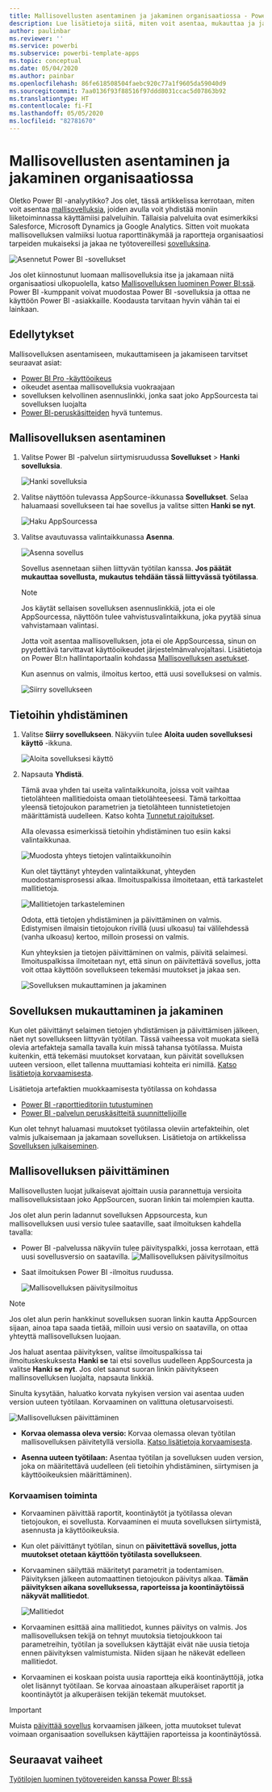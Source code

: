 ```yaml
---
title: Mallisovellusten asentaminen ja jakaminen organisaatiossa - Power BI
description: Lue lisätietoja siitä, miten voit asentaa, mukauttaa ja jakaa mallisovelluksia organisaatiossa Power BI:n välityksellä.
author: paulinbar
ms.reviewer: ''
ms.service: powerbi
ms.subservice: powerbi-template-apps
ms.topic: conceptual
ms.date: 05/04/2020
ms.author: painbar
ms.openlocfilehash: 86fe618508504faebc920c77a1f9605da59040d9
ms.sourcegitcommit: 7aa0136f93f88516f97ddd8031ccac5d07863b92
ms.translationtype: HT
ms.contentlocale: fi-FI
ms.lasthandoff: 05/05/2020
ms.locfileid: "82781670"
---
```

# <a name="install-and-distribute-template-apps-in-your-organization"></a>Mallisovellusten asentaminen ja jakaminen organisaatiossa

Oletko Power BI -analyytikko? Jos olet, tässä artikkelissa kerrotaan, miten voit asentaa [mallisovelluksia](service-template-apps-overview.md), joiden avulla voit yhdistää moniin liiketoiminnassa käyttämiisi palveluihin. Tällaisia palveluita ovat esimerkiksi Salesforce, Microsoft Dynamics ja Google Analytics. Sitten voit muokata mallisovelluksen valmiiksi luotua raporttinäkymää ja raportteja organisaatiosi tarpeiden mukaiseksi ja jakaa ne työtovereillesi [sovelluksina](consumer/end-user-apps.md). 

![Asennetut Power BI -sovellukset](media/service-template-apps-install-distribute/power-bi-get-apps.png)

Jos olet kiinnostunut luomaan mallisovelluksia itse ja jakamaan niitä organisaatiosi ulkopuolella, katso [Mallisovelluksen luominen Power BI:ssä](service-template-apps-create.md). Power BI -kumppanit voivat muodostaa Power BI -sovelluksia ja ottaa ne käyttöön Power BI -asiakkaille. Koodausta tarvitaan hyvin vähän tai ei lainkaan. 

## <a name="prerequisites"></a>Edellytykset  

Mallisovelluksen asentamiseen, mukauttamiseen ja jakamiseen tarvitset seuraavat asiat: 

* [Power BI Pro -käyttöoikeus](service-self-service-signup-for-power-bi.md)
* oikeudet asentaa mallisovelluksia vuokraajaan
* sovelluksen kelvollinen asennuslinkki, jonka saat joko AppSourcesta tai sovelluksen luojalta
* [Power BI-peruskäsitteiden](service-basic-concepts.md) hyvä tuntemus.

## <a name="install-a-template-app"></a>Mallisovelluksen asentaminen

1. Valitse Power BI -palvelun siirtymisruudussa **Sovellukset** > **Hanki sovelluksia**.

    ![Hanki sovelluksia](media/service-template-apps-install-distribute/power-bi-get-apps-arrow.png)

1. Valitse näyttöön tulevassa AppSource-ikkunassa **Sovellukset**. Selaa haluamaasi sovellukseen tai hae sovellus ja valitse sitten **Hanki se nyt**.

    ![Haku AppSourcessa](media/service-template-apps-install-distribute/power-bi-appsource.png)

1. Valitse avautuvassa valintaikkunassa **Asenna**.

    ![Asenna sovellus](media/service-template-apps-install-distribute/power-install-dialog.png)
    
    Sovellus asennetaan siihen liittyvän työtilan kanssa. **Jos päätät mukauttaa sovellusta, mukautus tehdään tässä liittyvässä työtilassa**.

    > [!NOTE]
    > Jos käytät sellaisen sovelluksen asennuslinkkiä, jota ei ole AppSourcessa, näyttöön tulee vahvistusvalintaikkuna, joka pyytää sinua vahvistamaan valintasi.
    >
    >Jotta voit asentaa mallisovelluksen, jota ei ole AppSourcessa, sinun on pyydettävä tarvittavat käyttöoikeudet järjestelmänvalvojaltasi. Lisätietoja on Power BI:n hallintaportaalin kohdassa [Mallisovelluksen asetukset](service-admin-portal.md#template-apps-settings).

    Kun asennus on valmis, ilmoitus kertoo, että uusi sovelluksesi on valmis.

    ![Siirry sovellukseen](media/service-template-apps-install-distribute/power-bi-go-to-app.png)

## <a name="connect-to-data"></a>Tietoihin yhdistäminen

1. Valitse **Siirry sovellukseen**. Näkyviin tulee **Aloita uuden sovelluksesi käyttö** -ikkuna.

   ![Aloita sovelluksesi käyttö](media/service-template-apps-install-distribute/power-bi-template-app-get-started.png)

1. Napsauta **Yhdistä**.
    
    Tämä avaa yhden tai useita valintaikkunoita, joissa voit vaihtaa tietolähteen mallitiedoista omaan tietolähteeseesi. Tämä tarkoittaa yleensä tietojoukon parametrien ja tietolähteen tunnistetietojen määrittämistä uudelleen. Katso kohta [Tunnetut rajoitukset](service-template-apps-overview.md#known-limitations).
    
    Alla olevassa esimerkissä tietoihin yhdistäminen tuo esiin kaksi valintaikkunaa.

   ![Muodosta yhteys tietojen valintaikkunoihin](media/service-template-apps-install-distribute/power-bi-template-app-connect-to-data-dialogs.png)

    Kun olet täyttänyt yhteyden valintaikkunat, yhteyden muodostamisprosessi alkaa. Ilmoituspalkissa ilmoitetaan, että tarkastelet mallitietoja.

    ![Mallitietojen tarkasteleminen](media/service-template-apps-install-distribute/power-bi-template-app-viewing-sample-data.png)

    Odota, että tietojen yhdistäminen ja päivittäminen on valmis. Edistymisen ilmaisin tietojoukon rivillä (uusi ulkoasu) tai välilehdessä (vanha ulkoasu) kertoo, milloin prosessi on valmis.

   Kun yhteyksien ja tietojen päivittäminen on valmis, päivitä selaimesi. Ilmoituspalkissa ilmoitetaan nyt, että sinun on päivitettävä sovellus, jotta voit ottaa käyttöön sovellukseen tekemäsi muutokset ja jakaa sen.

    ![Sovelluksen mukauttaminen ja jakaminen](media/service-template-apps-install-distribute/power-bi-template-app-customize-share.png)

## <a name="customize-and-share-the-app"></a>Sovelluksen mukauttaminen ja jakaminen

Kun olet päivittänyt selaimen tietojen yhdistämisen ja päivittämisen jälkeen, näet nyt sovellukseen liittyvän työtilan. Tässä vaiheessa voit muokata siellä olevia artefakteja samalla tavalla kuin missä tahansa työtilassa. Muista kuitenkin, että tekemäsi muutokset korvataan, kun päivität sovelluksen uuteen versioon, ellet tallenna muuttamiasi kohteita eri nimillä. [Katso lisätietoja korvaamisesta](#overwrite-behavior).

Lisätietoja artefaktien muokkaamisesta työtilassa on kohdassa
* [Power BI -raporttieditoriin tutustuminen](service-the-report-editor-take-a-tour.md)
* [Power BI -palvelun peruskäsitteitä suunnittelijoille](service-basic-concepts.md)

Kun olet tehnyt haluamasi muutokset työtilassa oleviin artefakteihin, olet valmis julkaisemaan ja jakamaan sovelluksen. Lisätietoja on artikkelissa [Sovelluksen julkaiseminen](service-create-distribute-apps.md#publish-your-app).

## <a name="update-a-template-app"></a>Mallisovelluksen päivittäminen

Mallisovellusten luojat julkaisevat ajoittain uusia parannettuja versioita mallisovelluksistaan joko AppSourcen, suoran linkin tai molempien kautta.

Jos olet alun perin ladannut sovelluksen Appsourcesta, kun mallisovelluksen uusi versio tulee saataville, saat ilmoituksen kahdella tavalla:
* Power BI -palvelussa näkyviin tulee päivityspalkki, jossa kerrotaan, että uusi sovellusversio on saatavilla.
  ![Mallisovelluksen päivitysilmoitus](media/service-template-apps-install-distribute/power-bi-new-app-version-notification-banner.png)
* Saat ilmoituksen Power BI -ilmoitus ruudussa.


  ![Mallisovelluksen päivitysilmoitus](media/service-template-apps-install-distribute/power-bi-new-app-version-notification-pane.png)

>[!NOTE]
>Jos olet alun perin hankkinut sovelluksen suoran linkin kautta AppSourcen sijaan, ainoa tapa saada tietää, milloin uusi versio on saatavilla, on ottaa yhteyttä mallisovelluksen luojaan.

  Jos haluat asentaa päivityksen, valitse ilmoituspalkissa tai ilmoituskeskuksesta **Hanki se** tai etsi sovellus uudelleen AppSourcesta ja valitse **Hanki se nyt**. Jos olet saanut suoran linkin päivitykseen mallinsovelluksen luojalta, napsauta linkkiä.
  
  Sinulta kysytään, haluatko korvata nykyisen version vai asentaa uuden version uuteen työtilaan. Korvaaminen on valittuna oletusarvoisesti.

  ![Mallisovelluksen päivittäminen](media/service-template-apps-install-distribute/power-bi-update-app-overwrite.png)

- **Korvaa olemassa oleva versio:** Korvaa olemassa olevan työtilan mallisovelluksen päivitetyllä versiolla. [Katso lisätietoja korvaamisesta](#overwrite-behavior).

- **Asenna uuteen työtilaan:** Asentaa työtilan ja sovelluksen uuden version, joka on määritettävä uudelleen (eli tietoihin yhdistäminen, siirtymisen ja käyttöoikeuksien määrittäminen).

### <a name="overwrite-behavior"></a>Korvaamisen toiminta

* Korvaaminen päivittää raportit, koontinäytöt ja työtilassa olevan tietojoukon, ei sovellusta. Korvaaminen ei muuta sovelluksen siirtymistä, asennusta ja käyttöoikeuksia.
* Kun olet päivittänyt työtilan, sinun on **päivitettävä sovellus, jotta muutokset otetaan käyttöön työtilasta sovellukseen**.
* Korvaaminen säilyttää määritetyt parametrit ja todentamisen. Päivityksen jälkeen automaattinen tietojoukon päivitys alkaa. **Tämän päivityksen aikana sovelluksessa, raporteissa ja koontinäytöissä näkyvät mallitiedot**.

  ![Mallitiedot](media/service-template-apps-install-distribute/power-bi-sample-data.png)

* Korvaaminen esittää aina mallitiedot, kunnes päivitys on valmis. Jos mallisovelluksen tekijä on tehnyt muutoksia tietojoukkoon tai parametreihin, työtilan ja sovelluksen käyttäjät eivät näe uusia tietoja ennen päivityksen valmistumista. Niiden sijaan he näkevät edelleen mallitiedot.
* Korvaaminen ei koskaan poista uusia raportteja eikä koontinäyttöjä, jotka olet lisännyt työtilaan. Se korvaa ainoastaan alkuperäiset raportit ja koontinäytöt ja alkuperäisen tekijän tekemät muutokset.

>[!IMPORTANT]
>Muista [päivittää sovellus](#customize-and-share-the-app) korvaamisen jälkeen, jotta muutokset tulevat voimaan organisaation sovelluksen käyttäjien raporteissa ja koontinäytössä.

## <a name="next-steps"></a>Seuraavat vaiheet

[Työtilojen luominen työtovereiden kanssa Power BI:ssä](service-create-workspaces.md)
